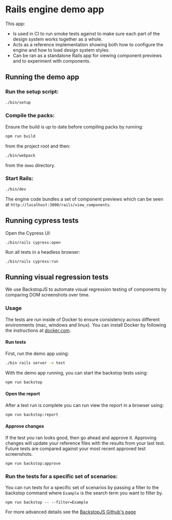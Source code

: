 # Rails engine demo app

This app:

- Is used in CI to run smoke tests against to make sure each part of the design system works together as a whole.
- Acts as a reference implementation showing both how to configure the engine and how to load design system styles.
- Can be ran as a standalone Rails app for viewing component previews and to experiment with components.

## Running the demo app

### Run the setup script:

```sh
./bin/setup
```

### Compile the packs:

Ensure the build is up to date before compiling packs by running:

```sh
npm run build
```

from the project root and then:

```sh
./bin/webpack
```

from the `demo` directory.

### Start Rails:

```sh
./bin/dev
```

The engine code bundles a set of component previews which can be seen at `http://localhost:3000/rails/view_components`.

## Running cypress tests

Open the Cypress UI:

```
./bin/rails cypress:open
```

Run all tests in a headless browser:

```
./bin/rails cypress:run
```

## Running visual regression tests

We use BackstopJS to automate visual regression testing of components by comparing DOM screenshots over time.

### Usage

The tests are run inside of Docker to ensure consistency across different environments (mac, windows and linux). You can install Docker by following the instructions at [docker.com](https://www.docker.com/products/docker-desktop).

#### Run tests

First, run the demo app using:

```sh
./bin rails server -e test
```

With the demo app running, you can start the backstop tests using:

```sh
npm run backstop
```

#### Open the report

After a test run is complete you can run view the report in a browser using:

```sh
npm run backstop:report
```

#### Approve changes

If the test you ran looks good, then go ahead and approve it. Approving changes will update your reference files with the results from your last test. Future tests are compared against your most recent approved test screenshots.

```
npm run backstop:approve
```

### Run the tests for a specific set of scenarios:

You can run tests for a specific set of scenarios by passing a filter to the backstop command where `Example` is the search term you want to filter by.

```
npm run backstop -- --filter=Example
```

For more advanced details see the [BackstopJS Github's page](https://github.com/garris/BackstopJS)
